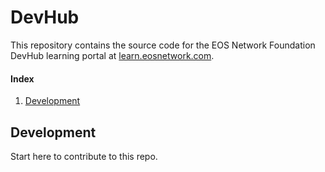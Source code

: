# DevHub
This repository contains the source code for the EOS Network Foundation DevHub learning portal at [learn.eosnetwork.com](https://learn.eosnetwork.com).

#### Index
1. [Development](#development)

## Development
Start here to contribute to this repo.
